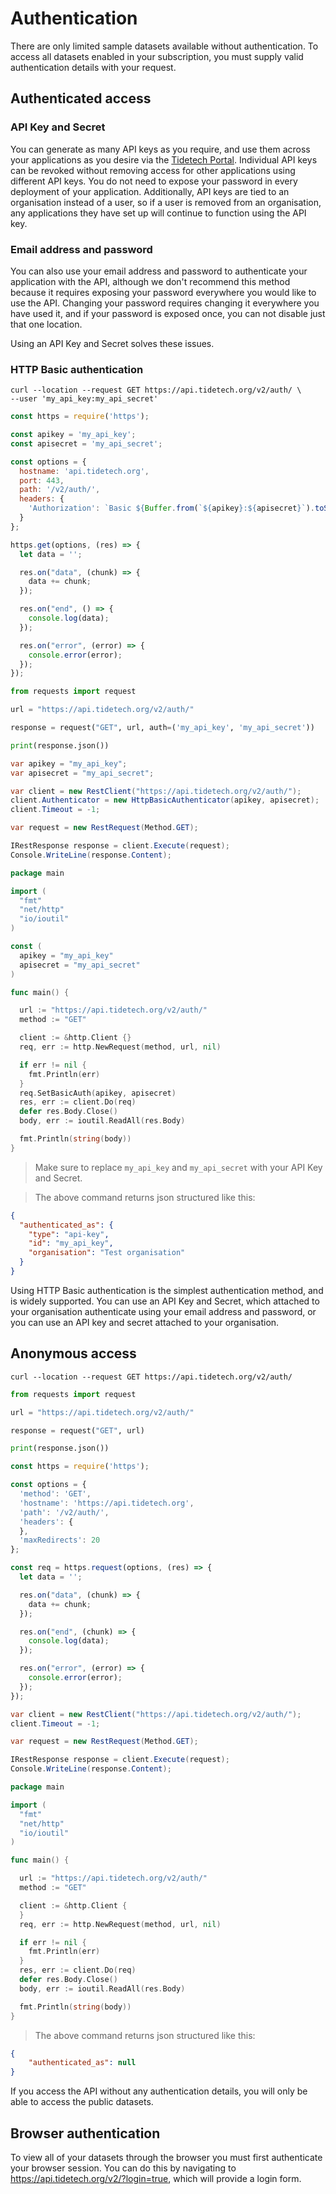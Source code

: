 # Authentication

There are only limited sample datasets available without authentication. To access all datasets enabled in your subscription, you must supply valid authentication details with your request.


## Authenticated access


### API Key and Secret

You can generate as many API keys as you require, and use them across your applications as you desire via the <a href='https://portal.tidetech.org'>Tidetech Portal</a>. Individual API keys can be revoked without removing access for other applications using different API keys. You do not need to expose your password in every deployment of your application. Additionally, API keys are tied to an organisation instead of a user, so if a user is removed from an organisation, any applications they have set up will continue to function using the API key.


### Email address and password

You can also use your email address and password to authenticate your application with the API, although we don't recommend this method because it requires exposing your password everywhere you would like to use the API. Changing your password requires changing it everywhere you have used it, and if your password is exposed once, you can not disable just that one location.

Using an API Key and Secret solves these issues.


### HTTP Basic authentication

```shell
curl --location --request GET https://api.tidetech.org/v2/auth/ \
--user 'my_api_key:my_api_secret'
```

```javascript
const https = require('https');

const apikey = 'my_api_key';
const apisecret = 'my_api_secret';

const options = {
  hostname: 'api.tidetech.org',
  port: 443,
  path: '/v2/auth/',
  headers: {
    'Authorization': `Basic ${Buffer.from(`${apikey}:${apisecret}`).toString('base64')}`
  }
};

https.get(options, (res) => {
  let data = '';

  res.on("data", (chunk) => {
    data += chunk;
  });

  res.on("end", () => {
    console.log(data);
  });

  res.on("error", (error) => {
    console.error(error);
  });
});
```

```python
from requests import request

url = "https://api.tidetech.org/v2/auth/"

response = request("GET", url, auth=('my_api_key', 'my_api_secret'))

print(response.json())
```

```csharp
var apikey = "my_api_key";
var apisecret = "my_api_secret";

var client = new RestClient("https://api.tidetech.org/v2/auth/");
client.Authenticator = new HttpBasicAuthenticator(apikey, apisecret);
client.Timeout = -1;

var request = new RestRequest(Method.GET);

IRestResponse response = client.Execute(request);
Console.WriteLine(response.Content);
```

```go
package main

import (
  "fmt"
  "net/http"
  "io/ioutil"
)

const (
  apikey = "my_api_key"
  apisecret = "my_api_secret"
)

func main() {

  url := "https://api.tidetech.org/v2/auth/"
  method := "GET"

  client := &http.Client {}
  req, err := http.NewRequest(method, url, nil)

  if err != nil {
    fmt.Println(err)
  }
  req.SetBasicAuth(apikey, apisecret)
  res, err := client.Do(req)
  defer res.Body.Close()
  body, err := ioutil.ReadAll(res.Body)

  fmt.Println(string(body))
}
```

> Make sure to replace `my_api_key` and `my_api_secret` with your API Key and Secret.

> The above command returns json structured like this:

```json
{
  "authenticated_as": {
    "type": "api-key",
    "id": "my_api_key",
    "organisation": "Test organisation"
  }
}
```

Using HTTP Basic authentication is the simplest authentication method, and is widely supported. You can use an API Key and Secret, which  attached to your organisation authenticate using your email address and password, or you can use an API key and secret attached to your organisation.


## Anonymous access

```shell
curl --location --request GET https://api.tidetech.org/v2/auth/
```

```python
from requests import request

url = "https://api.tidetech.org/v2/auth/"

response = request("GET", url)

print(response.json())
```

```javascript
const https = require('https');

const options = {
  'method': 'GET',
  'hostname': 'https://api.tidetech.org',
  'path': '/v2/auth/',
  'headers': {
  },
  'maxRedirects': 20
};

const req = https.request(options, (res) => {
  let data = '';

  res.on("data", (chunk) => {
    data += chunk;
  });

  res.on("end", (chunk) => {
    console.log(data);
  });

  res.on("error", (error) => {
    console.error(error);
  });
});
```

```csharp
var client = new RestClient("https://api.tidetech.org/v2/auth/");
client.Timeout = -1;

var request = new RestRequest(Method.GET);

IRestResponse response = client.Execute(request);
Console.WriteLine(response.Content);
```

```go
package main

import (
  "fmt"
  "net/http"
  "io/ioutil"
)

func main() {

  url := "https://api.tidetech.org/v2/auth/"
  method := "GET"

  client := &http.Client {
  }
  req, err := http.NewRequest(method, url, nil)

  if err != nil {
    fmt.Println(err)
  }
  res, err := client.Do(req)
  defer res.Body.Close()
  body, err := ioutil.ReadAll(res.Body)

  fmt.Println(string(body))
}
```

> The above command returns json structured like this:

```json
{
    "authenticated_as": null
}
```

If you access the API without any authentication details, you will only be able to access the public datasets.


## Browser authentication

To view all of your datasets through the browser you must first authenticate your browser session. You can do this by navigating to <a href='https://api.tidetech.org/v2/?login=true'>https://api.tidetech.org/v2/?login=true</a>, which will provide a login form.
